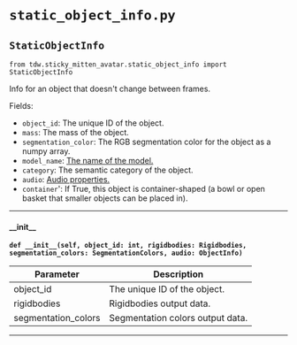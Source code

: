 # `static_object_info.py`

## `StaticObjectInfo`

`from tdw.sticky_mitten_avatar.static_object_info import StaticObjectInfo`

Info for an object that doesn't change between frames.

Fields:

- `object_id`: The unique ID of the object.
- `mass`: The mass of the object.
- `segmentation_color`: The RGB segmentation color for the object as a numpy array.
- `model_name`: [The name of the model.](https://github.com/threedworld-mit/tdw/blob/master/Documentation/python/librarian/model_librarian.md)
- `category`: The semantic category of the object.
- `audio`: [Audio properties.](https://github.com/threedworld-mit/tdw/blob/master/Documentation/python/py_impact.md#objectinfo)
- `container`': If True, this object is container-shaped (a bowl or open basket that smaller objects can be placed in).

***

#### \_\_init\_\_

**`def __init__(self, object_id: int, rigidbodies: Rigidbodies, segmentation_colors: SegmentationColors, audio: ObjectInfo)`**


| Parameter | Description |
| --- | --- |
| object_id | The unique ID of the object. |
| rigidbodies | Rigidbodies output data. |
| segmentation_colors | Segmentation colors output data. |

***

